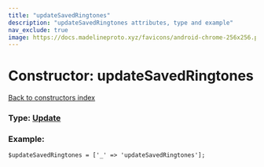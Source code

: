 ```yaml
---
title: "updateSavedRingtones"
description: "updateSavedRingtones attributes, type and example"
nav_exclude: true
image: https://docs.madelineproto.xyz/favicons/android-chrome-256x256.png
---
```

# Constructor: updateSavedRingtones  
[Back to constructors index](/API_docs/constructors/index.html)






### Type: [Update](/API_docs/types/Update.html)


### Example:

```
$updateSavedRingtones = ['_' => 'updateSavedRingtones'];
```  
